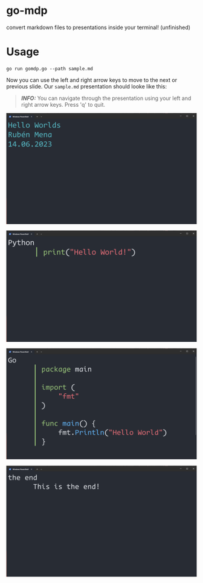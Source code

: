 # go-mdp
convert markdown files to presentations inside your terminal! (unfinished)

# Usage
```
go run gomdp.go --path sample.md
```

Now you can use the left and right arrow keys to move to the next or previous slide. Our `sample.md` presentation
should looke like this:

> **_INFO:_** You can navigate through the presentation using your left and right arrow keys. Press 'q' to quit. 

![titleslide](./imgs/TitleSlide.png)

![slide1](./imgs/Slide1.png)

![slide2](./imgs/Slide2.png)

![slide3](./imgs/Slide3.png)
